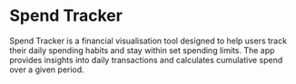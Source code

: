 # Spend Tracker

Spend Tracker is a financial visualisation tool designed to help users track their daily spending habits and stay within set spending limits. The app provides insights into daily transactions and calculates cumulative spend over a given period.

